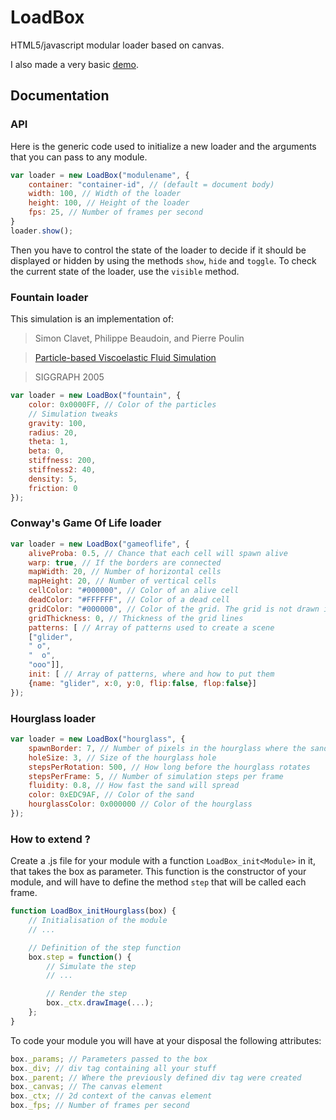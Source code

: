 LoadBox
==========

HTML5/javascript modular loader based on canvas.

I also made a very basic [demo](http://ensiss.github.io/LoadBox/).

## Documentation

### API

Here is the generic code used to initialize a new loader and the arguments that you can pass to any module.
```js
var loader = new LoadBox("modulename", {
    container: "container-id", // (default = document body)
    width: 100, // Width of the loader
    height: 100, // Height of the loader
    fps: 25, // Number of frames per second
}
loader.show();
```
Then you have to control the state of the loader to decide if it should be displayed or hidden by using the methods `show`, `hide` and `toggle`. To check the current state of the loader, use the `visible` method.

### Fountain loader

This simulation is an implementation of:

> Simon Clavet, Philippe Beaudoin, and Pierre Poulin

> [Particle-based Viscoelastic Fluid Simulation](http://citeseerx.ist.psu.edu/viewdoc/download?doi=10.1.1.59.9379&rep=rep1&type=pdf)

> SIGGRAPH 2005

```js
var loader = new LoadBox("fountain", {
    color: 0x0000FF, // Color of the particles
    // Simulation tweaks
    gravity: 100,
    radius: 20,
    theta: 1,
    beta: 0,
    stiffness: 200,
    stiffness2: 40,
    density: 5,
    friction: 0
});
```

### Conway's Game Of Life loader

```js
var loader = new LoadBox("gameoflife", {
    aliveProba: 0.5, // Chance that each cell will spawn alive
    warp: true, // If the borders are connected
    mapWidth: 20, // Number of horizontal cells
    mapHeight: 20, // Number of vertical cells
    cellColor: "#000000", // Color of an alive cell
    deadColor: "#FFFFFF", // Color of a dead cell
    gridColor: "#000000", // Color of the grid. The grid is not drawn if this is not defined
    gridThickness: 0, // Thickness of the grid lines
    patterns: [ // Array of patterns used to create a scene
    ["glider",
    " o",
    "  o",
    "ooo"]],
    init: [ // Array of patterns, where and how to put them
    {name: "glider", x:0, y:0, flip:false, flop:false}]
});
```

### Hourglass loader

```js
var loader = new LoadBox("hourglass", {
    spawnBorder: 7, // Number of pixels in the hourglass where the sand does not spawn
    holeSize: 3, // Size of the hourglass hole
    stepsPerRotation: 500, // How long before the hourglass rotates
    stepsPerFrame: 5, // Number of simulation steps per frame
    fluidity: 0.8, // How fast the sand will spread
    color: 0xEDC9AF, // Color of the sand
    hourglassColor: 0x000000 // Color of the hourglass
});
```

### How to extend ?

Create a .js file for your module with a function `LoadBox_init<Module>` in it, that takes the box as parameter.
This function is the constructor of your module, and will have to define the method `step` that will be called each frame.
```js
function LoadBox_initHourglass(box) {
    // Initialisation of the module
    // ...

    // Definition of the step function
    box.step = function() {
        // Simulate the step
        // ...

        // Render the step
        box._ctx.drawImage(...);
    };
}
```
To code your module you will have at your disposal the following attributes:
```js
box._params; // Parameters passed to the box
box._div; // div tag containing all your stuff
box._parent; // Where the previously defined div tag were created
box._canvas; // The canvas element
box._ctx; // 2d context of the canvas element
box._fps; // Number of frames per second
```
